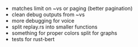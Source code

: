  - matches limit on ~vs or paging (better pagination)
 - clean debug outputs from ~vs
 - more debugging for voice
 - split replay.rs into smaller functions
 - something for proper colors split for graphs
 - tests for rust-bert
